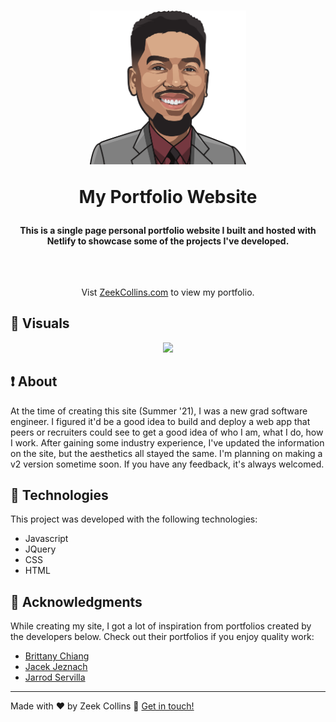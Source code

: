 <h1 align="center">
  <img width="250" src="./images/AnimatedZeek.png" alt="animated photo" />

My Portfolio Website

</h1>

<h4 align="center">
  This is a single page personal portfolio website I built and hosted with Netlify to showcase some of the projects I've developed. 
</h4>
<br>

##

<p align="center">Vist <a href="https://www.zeekcollins.com">ZeekCollins.com</a> to view my portfolio.</p>

## :eyes: Visuals

<p align="center">

  <img src="./images/updated-portfolio.gif" width="750" />
</p>

## :exclamation: About

At the time of creating this site (Summer '21), I was a new grad software engineer. I figured it'd be a good idea to build and deploy a web app that peers or recruiters could see to get a good idea of who I am, what I do, how I work. After gaining some industry experience, I've updated the information on the site, but the aesthetics all stayed the same. I'm planning on making a v2 version sometime soon. If you have any feedback, it's always welcomed.

## :rocket: Technologies

This project was developed with the following technologies:

- Javascript
- JQuery
- CSS
- HTML

## :green_book: Acknowledgments

While creating my site, I got a lot of inspiration from portfolios created by the developers below. Check out their portfolios if you enjoy quality work:

- [Brittany Chiang](https://brittanychiang.com/)
- [Jacek Jeznach](https://jacekjeznach.com/)
- [Jarrod Servilla](https://www.jarrodservilla.com/)

---

Made with ♥ by Zeek Collins :wave: [Get in touch!](https://www.linkedin.com/in/ezekialcollinsii/)
